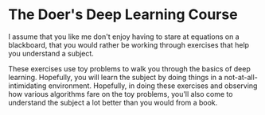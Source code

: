# The Doer's Deep Learning Course

I assume that you like me don't enjoy having to stare at equations on a blackboard, that you would rather be working through exercises that help you understand a subject.

These exercises use toy problems to walk you through the basics of deep learning.  Hopefully, you will learn the subject by doing things in a not-at-all-intimidating environment.  Hopefully, in doing these exercises and observing how various algorithms fare on the toy problems, you'll also come to understand the subject a lot better than you would from a book.
